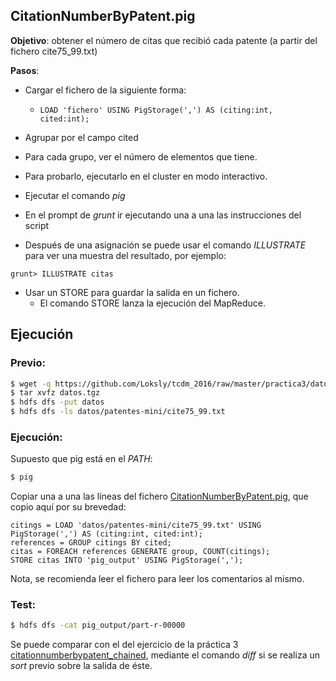 
## CitationNumberByPatent.pig

**Objetivo**: obtener el número de citas que recibió cada patente (a partir del fichero cite75_99.txt)

**Pasos**:

* Cargar el fichero de la siguiente forma: 
    * ```LOAD 'fichero' USING PigStorage(',') AS (citing:int, cited:int);```

* Agrupar por el campo cited

* Para cada grupo, ver el número de elementos que tiene.

* Para probarlo, ejecutarlo en el cluster en modo interactivo.

* Ejecutar el comando *pig*

* En el prompt de *grunt* ir ejecutando una a una las instrucciones del script

* Después de una asignación se puede usar el comando _ILLUSTRATE_ para ver una muestra del resultado, por ejemplo:

```
grunt> ILLUSTRATE citas
```

* Usar un STORE para guardar la salida en un fichero.
    * El comando STORE lanza la ejecución del MapReduce.



## Ejecución

### Previo:

```bash
$ wget -q https://github.com/Loksly/tcdm_2016/raw/master/practica3/datos.tgz
$ tar xvfz datos.tgz
$ hdfs dfs -put datos
$ hdfs dfs -ls datos/patentes-mini/cite75_99.txt
```

### Ejecución:

Supuesto que pig está en el _PATH_:

```bash
$ pig
```

Copiar una a una las líneas del fichero [CitationNumberByPatent.pig](CitationNumberByPatent.pig),
que copio aquí por su brevedad:

```piglatin
citings = LOAD 'datos/patentes-mini/cite75_99.txt' USING PigStorage(',') AS (citing:int, cited:int);
references = GROUP citings BY cited; 
citas = FOREACH references GENERATE group, COUNT(citings);
STORE citas INTO 'pig_output' USING PigStorage(',');
```

Nota, se recomienda leer el fichero para leer los comentarios al mismo.


### Test:

```bash
$ hdfs dfs -cat pig_output/part-r-00000

```

Se puede comparar con el del ejercicio de la práctica 3
[citationnumberbypatent_chained](../../practica3/citationnumberbypatent_chained),
mediante el comando _diff_ si se realiza un _sort_ previo sobre la salida de éste.

